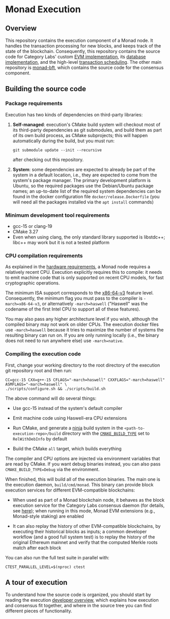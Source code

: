 # Monad Execution

## Overview

This repository contains the execution component of a Monad node. It
handles the transaction processing for new blocks, and keeps track of
the state of the blockchain. Consequently, this repository contains
the source code for Category Labs' custom
[EVM implementation](https://docs.monad.xyz/monad-arch/execution/native-compilation),
its [database implementation](https://docs.monad.xyz/monad-arch/execution/monaddb),
and the high-level [transaction scheduling](https://docs.monad.xyz/monad-arch/execution/parallel-execution).
The other main repository is [monad-bft](https://github.com/category-labs/monad-bft),
which contains the source code for the consensus component.

## Building the source code

### Package requirements

Execution has two kinds of dependencies on third-party libraries:

1. **Self-managed**: execution's CMake build system will checkout most of
   its third-party dependencies as git submodules, and build them as part
   of its own build process, as CMake subprojects; this will happen
   automatically during the build, but you must run:

   ```shell
   git submodule update --init --recursive
   ```

   after checking out this repository.

2. **System**: some dependencies are expected to already be part of the
   system in a default location, i.e., they are expected to come from the
   system's package manager. The primary development platform is Ubuntu, so
   the required packages use the Debian/Ubuntu package names; an up-to-date
   list of the required system dependencies can be found in the docker
   configuration file `docker/release.Dockerfile` (you will need all
   the packages installed via the `apt install` commands)

### Minimum development tool requirements

- gcc-15 or clang-19
- CMake 3.27
- Even when using clang, the only standard library supported is libstdc++;
  libc++ may work but it is not a tested platform

### CPU compilation requirements

As explained in the [hardware requirements](https://docs.monad.xyz/monad-arch/hardware-requirements),
a Monad node requires a relatively recent CPU. Execution explicitly
requires this to compile: it needs to emit machine code that is only
supported on recent CPU models, for fast cryptographic operations.

The minimum ISA support corresponds to the [x86-64-v3](https://en.wikipedia.org/wiki/X86-64#Microarchitecture_levels)
feature level. Consequently, the minimum flag you must pass to the compiler
is `-march=x86-64-v3`, or alternatively `-march=haswell` ("Haswell" was
the codename of the first Intel CPU to support all of these features).

You may also pass any higher architecture level if you wish, although
the compiled binary may not work on older CPUs. The execution docker
files use `-march=haswell` because it tries to maximize the number of
systems the resulting binary can run on. If you are only running locally
(i.e., the binary does not need to run anywhere else) use `-march=native`.

### Compiling the execution code

First, change your working directory to the root directory of the execution
git repository root and then run:

```shell
CC=gcc-15 CXX=g++-15 CFLAGS="-march=haswell" CXXFLAGS="-march=haswell" ASMFLAGS="-march=haswell" \
./scripts/configure.sh && ./scripts/build.sh
```

The above command will do several things:

- Use gcc-15 instead of the system's default compiler

- Emit machine code using Haswell-era CPU extensions

- Run CMake, and generate a [ninja](https://ninja-build.org/) build
  system in the `<path-to-execution-repo>/build` directory with
  the [`CMAKE_BUILD_TYPE`](https://cmake.org/cmake/help/latest/variable/CMAKE_BUILD_TYPE.html)
  set to `RelWithDebInfo` by default

- Build the CMake `all` target, which builds everything

The compiler and CPU options are injected via environment variables that
are read by CMake.  If you want debug binaries instead, you can also pass
`CMAKE_BUILD_TYPE=Debug` via the environment.

When finished, this will build all of the execution binaries. The main one is
the execution daemon, `build/cmd/monad`. This binary can provide block
execution services for different EVM-compatible blockchains:

- When used as part of a Monad blockchain node, it behaves as the block
  execution service for the Category Labs consensus daemon (for details, see
  [here](docs/overview.md#how-is-execution-used)); when running in this mode,
  Monad EVM extensions (e.g., Monad-style staking) are enabled

- It can also replay the history of other EVM-compatible blockchains, by
  executing their historical blocks as inputs; a common developer workflow
  (and a good full system test) is to replay the history of the original
  Ethereum mainnet and verify that the computed Merkle roots match after
  each block

You can also run the full test suite in parallel with:

```
CTEST_PARALLEL_LEVEL=$(nproc) ctest
```

## A tour of execution

To understand how the source code is organized, you should start by reading
the execution [developer overview](docs/overview.md), which explains how
execution and consensus fit together, and where in the source tree you can
find different pieces of functionality.
